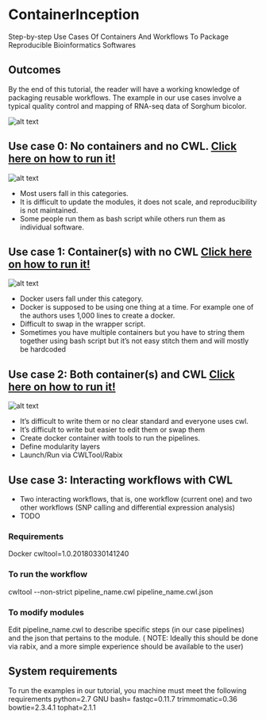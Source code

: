 # ContainerInception
Step-by-step Use Cases Of Containers And Workflows To Package Reproducible Bioinformatics Softwares

## Outcomes

By the end of this tutorial, the reader will have a working knowledge of packaging reusable workflows. The example in our use cases involve a typical quality control and mapping of RNA-seq data of Sorghum bicolor. 

![alt text](generate_flowchart/flowChartImages/MainFlowChart.png)

## Use case 0: No containers and no CWL. [Click here on how to run it!](use\_case\_0/README.md)

![alt text](generate_flowchart/flowChartImages/useCase0.png)

- Most users fall in this categories. 
- It is difficult to update the modules, it does not scale, and reproducibility is not maintained. 
- Some people run them as bash script while others run them as individual software.

## Use case 1: Container(s) with no CWL [Click here on how to run it!](use\_case\_1/README.md)

![alt text](generate_flowchart/flowChartImages/useCase11.png)

- Docker users fall under this category.
- Docker is supposed to be using one thing at a time. For example one of the authors uses 1,000 lines to create a docker. 
- Difficult to swap in the wrapper script.
- Sometimes you have multiple containers but you have to string them together using bash script but it’s not easy stitch them and will mostly be hardcoded

## Use case 2: Both container(s) and CWL [Click here on how to run it!](use\_case\_2/README.md)

![alt text](generate_flowchart/flowChartImages/useCase2.png)

- It’s difficult to write them or no clear standard and everyone uses cwl. 
- It’s difficult to write but easier to edit them or swap them 
- Create docker container with tools to run the pipelines.
- Define modularity layers
- Launch/Run via CWLTool/Rabix

## Use case 3: Interacting workflows with CWL 
- Two interacting workflows, that is, one workflow (current one) and two other workflows (SNP calling and differential expression analysis)
- TODO

### Requirements
Docker
cwltool=1.0.20180330141240

### To run the workflow
cwltool --non-strict pipeline_name.cwl pipeline_name.cwl.json

### To modify modules
Edit pipeline_name.cwl to describe specific steps (in our case pipelines) and the json that pertains to the module. ( NOTE: Ideally this should be done via rabix, and a more simple experience should be available to the user)

## System requirements
To run the examples in our tutorial, you machine must meet the following requirements
python=2.7
GNU bash=
fastqc=0.11.7
trimmomatic=0.36
bowtie=2.3.4.1
tophat=2.1.1
